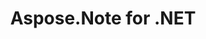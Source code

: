 ---
title: Aspose.Note for .NET
type: docs
weight: 10
url: /net/
keywords: "Aspose.Note for .NET, Aspose Note, Aspose API Reference."
description: Aspose.Note for .NET, it is possible to program with Microsoft OneNote files without Microsoft Office Automation.
is_root: true
---